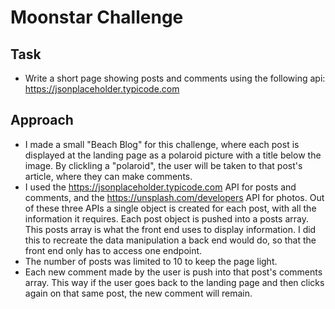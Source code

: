Moonstar Challenge
==================

Task
----
* Write a short page showing posts and comments using the following api:
https://jsonplaceholder.typicode.com

Approach
--------
* I made a small "Beach Blog" for this challenge, where each post is displayed at the landing page as a polaroid picture with a title below the image. By clickling a "polaroid", the user will be taken to that post's article, where they can make comments.
* I used the https://jsonplaceholder.typicode.com API for posts and comments, and the https://unsplash.com/developers API for photos.
Out of these three APIs a single object is created for each post, with all the information it requires. Each post object is pushed into a posts array. This posts array is what the front end uses to display information.
I did this to recreate the data manipulation a back end would do, so that the front end only has to access one endpoint.
* The number of posts was limited to 10 to keep the page light.
* Each new comment made by the user is push into that post's comments array. This way if the user goes back to the landing page and then clicks again on that same post, the new comment will remain.